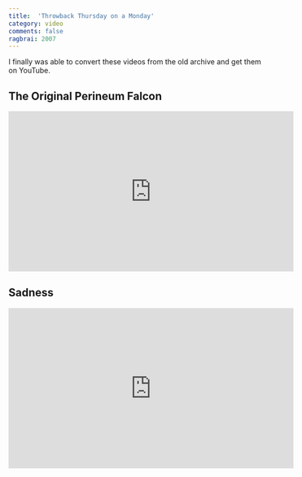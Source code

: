 ```yaml
---
title:  'Throwback Thursday on a Monday'
category: video
comments: false
ragbrai: 2007
---
```

I finally was able to convert these videos from the old archive and get them on YouTube.

## The Original Perineum Falcon
<iframe width="560" height="315" src="https://www.youtube.com/embed/ijNh_UceHeo?rel=0" frameborder="0" allowfullscreen></iframe>

## Sadness
<iframe width="560" height="315" src="https://www.youtube.com/embed/NSOXMbxfibk?rel=0" frameborder="0" allowfullscreen></iframe>
